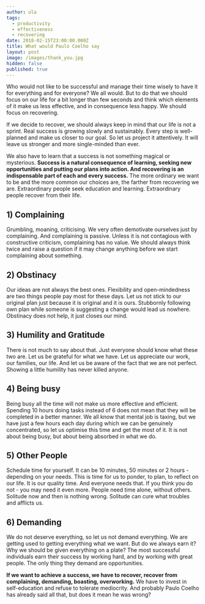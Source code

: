 ```yaml
---
author: ula
tags:
  - productivity
  - effectiveness
  - recovering
date: 2018-02-15T23:00:00.000Z
title: What would Paulo Coelho say
layout: post
image: /images/thank_you.jpg
hidden: false
published: true
---
```

Who would not like to be successful and manage their time wisely to have it for everything and for everyone? We all would. But to do that we should focus on our life for a bit longer than few seconds and think which elements of it make us less effective, and in consequence less happy. We should focus on recovering.

If we decide to recover, we should always keep in mind that our life is not a sprint. Real success is growing slowly and sustainably. Every step is well-planned and make us closer to our goal. So let us project it attentively. It will leave us stronger and more single-minded than ever. 

We also have to learn that a success is not something magical or mysterious. **Success is a natural consequence of learning, seeking new opportunities and putting our plans into action. And recovering is an indispensable part of each and every success.** The more ordinary we want to be and the more common our choices are, the farther from recovering we are. Extraordinary people seek education and learning. Extraordinary people recover from their life. 

## **1) Complaining** 

Grumbling, moaning, criticising. We very often demotivate ourselves just by complaining. And complaining is passive. Unless it is not contagious with constructive criticism, complaining has no value. We should always think twice and raise a question if it may change anything before we start complaining about something. 

## **2) Obstinacy** 

Our ideas are not always the best ones. Flexibility and open-mindedness are two things people pay most for these days. Let us not stick to our original plan just because it is original and it is ours. Stubbornly following own plan while someone is suggesting a change would lead us nowhere. Obstinacy does not help, it just closes our mind. 

## **3) Humility and Gratitude** 

There is not much to say about that. Just everyone should know what these two are. Let us be grateful for what we have. Let us appreciate our work, our families, our life. And let us be aware of the fact that we are not perfect. Showing a little humility has never killed anyone. 

## **4) Being busy**

Being busy all the time will not make us more effective and efficient. Spending 10 hours doing tasks instead of 6 does not mean that they will be completed in a better manner. We all know that mental job is taxing, but we have just a few hours each day during which we can be genuinely concentrated, so let us optimise this time and get the most of it. It is not about being busy, but about being absorbed in what we do. 

## **5) Other People** 

Schedule time for yourself. It can be 10 minutes, 50 minutes or 2 hours - depending on your needs.  This is time for us to ponder, to plan, to reflect on our life. It is our quality time. And everyone needs that. If you think you do not - you may need it even more. People need time alone, without others. Solitude now and then is nothing wrong. Solitude can cure what troubles and afflicts us. 

## **6) Demanding** 

We do not deserve everything, so let us not demand everything. We are getting used to getting  everything what we want. But do we always earn it? Why we should be given everything on a plate? The most successful individuals earn their success by working hard, and by working with great people. The only thing they demand are opportunities. 

**If we want to achieve a success, we have to recover, recover from complaining, demanding, boasting, overworking.** We have to invest in self-education and refuse to tolerate mediocrity. And probably Paulo Coelho has already said all that, but does it mean he was wrong?